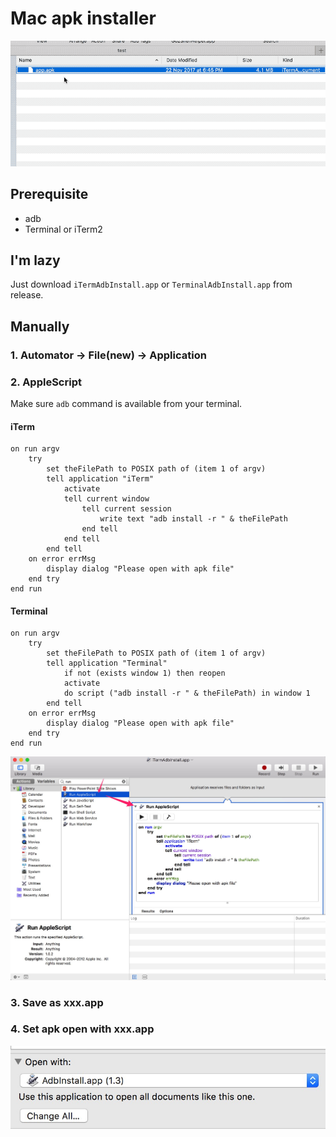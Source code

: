 # Mac apk installer

![showcase](showcase.gif)

## Prerequisite

* adb
* Terminal or iTerm2

## I'm lazy

Just download `iTermAdbInstall.app` or `TerminalAdbInstall.app` from release.

## Manually

### 1. Automator -> File(new) -> Application

### 2. AppleScript

Make sure `adb` command is available from your terminal.

#### iTerm

```applescript
on run argv
    try
        set theFilePath to POSIX path of (item 1 of argv)
        tell application "iTerm"
            activate
            tell current window
                tell current session
                    write text "adb install -r " & theFilePath
                end tell
            end tell
        end tell
    on error errMsg
        display dialog "Please open with apk file"
    end try
end run
```

#### Terminal

```applescript
on run argv
    try
        set theFilePath to POSIX path of (item 1 of argv)
        tell application "Terminal"
            if not (exists window 1) then reopen
            activate
            do script ("adb install -r " & theFilePath) in window 1
        end tell
    on error errMsg
        display dialog "Please open with apk file"
    end try
end run
```

![automator](automator.jpg)

### 3. Save as xxx.app

### 4. Set apk open with xxx.app

![default](default.jpg)